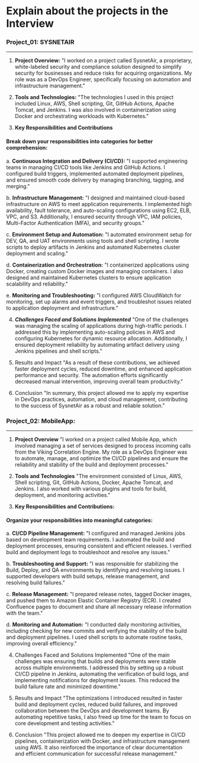 # Explain about the projects in the Interview

### Project_01: SYSNETAIR
-------------------------

1. **Project Overview:** 
"I worked on a project called SysnetAir, a proprietary, white-labeled security and compliance solution designed to simplify security for businesses and reduce risks for acquiring organizations. My role was as a DevOps Engineer, specifically focusing on automation and infrastructure management."

2. **Tools and Technologies:**
"The technologies I used in this project included Linux, AWS, Shell scripting, Git, GitHub Actions, Apache Tomcat, and Jenkins. I was also involved in containerization using Docker and orchestrating workloads with Kubernetes."

3. **Key Responsibilities and Contributions**
#### Break down your responsibilities into categories for better comprehension:

a. **Continuous Integration and Delivery (CI/CD):**
"I supported engineering teams in managing CI/CD tools like Jenkins and GitHub Actions.
I configured build triggers, implemented automated deployment pipelines, and ensured smooth code delivery by managing branching, tagging, and merging."

b. **Infrastructure Management:**
"I designed and maintained cloud-based infrastructure on AWS to meet application requirements.
I implemented high availability, fault tolerance, and auto-scaling configurations using EC2, ELB, VPC, and S3.
Additionally, I ensured security through VPC, IAM policies, Multi-Factor Authentication (MFA), and security groups."

c. **Environment Setup and Automation:**
"I automated environment setup for DEV, QA, and UAT environments using tools and shell scripting.
I wrote scripts to deploy artifacts in Jenkins and automated Kubernetes cluster deployment and scaling."

d. **Containerization and Orchestration:**
"I containerized applications using Docker, creating custom Docker images and managing containers.
I also designed and maintained Kubernetes clusters to ensure application scalability and reliability."

e. **Monitoring and Troubleshooting:**
"I configured AWS CloudWatch for monitoring, set up alarms and event triggers, and troubleshot issues related to application deployment and infrastructure."

4. ***Challenges Faced and Solutions Implemented***
"One of the challenges was managing the scaling of applications during high-traffic periods. I addressed this by implementing auto-scaling policies in AWS and configuring Kubernetes for dynamic resource allocation. Additionally, I ensured deployment reliability by automating artifact delivery using Jenkins pipelines and shell scripts."

5. Results and Impact
"As a result of these contributions, we achieved faster deployment cycles, reduced downtime, and enhanced application performance and security. The automation efforts significantly decreased manual intervention, improving overall team productivity."

6. Conclusion
"In summary, this project allowed me to apply my expertise in DevOps practices, automation, and cloud management, contributing to the success of SysnetAir as a robust and reliable solution."


### Project_02: MobileApp:
--------------------------

1. **Project Overview**
"I worked on a project called Mobile App, which involved managing a set of services designed to process incoming calls from the Viking Correlation Engine. My role as a DevOps Engineer was to automate, manage, and optimize the CI/CD pipelines and ensure the reliability and stability of the build and deployment processes."

2. **Tools and Technologies**
"The environment consisted of Linux, AWS, Shell scripting, Git, GitHub Actions, Docker, Apache Tomcat, and Jenkins. I also worked with various plugins and tools for build, deployment, and monitoring activities."

3. **Key Responsibilities and Contributions:**
#### Organize your responsibilities into meaningful categories:

a. **CI/CD Pipeline Management:**
"I configured and managed Jenkins jobs based on development team requirements.
I automated the build and deployment processes, ensuring consistent and efficient releases.
I verified build and deployment logs to troubleshoot and resolve any issues."

b. **Troubleshooting and Support:**
"I was responsible for stabilizing the Build, Deploy, and QA environments by identifying and resolving issues.
I supported developers with build setups, release management, and resolving build failures."

c. **Release Management:**
"I prepared release notes, tagged Docker images, and pushed them to Amazon Elastic Container Registry (ECR).
I created Confluence pages to document and share all necessary release information with the team."

d. **Monitoring and Automation:**
"I conducted daily monitoring activities, including checking for new commits and verifying the stability of the build and deployment pipelines.
I used shell scripts to automate routine tasks, improving overall efficiency."

4. Challenges Faced and Solutions Implemented
"One of the main challenges was ensuring that builds and deployments were stable across multiple environments. I addressed this by setting up a robust CI/CD pipeline in Jenkins, automating the verification of build logs, and implementing notifications for deployment issues. This reduced the build failure rate and minimized downtime."

5. Results and Impact
"The optimizations I introduced resulted in faster build and deployment cycles, reduced build failures, and improved collaboration between the DevOps and development teams. By automating repetitive tasks, I also freed up time for the team to focus on core development and testing activities."

6. Conclusion
"This project allowed me to deepen my expertise in CI/CD pipelines, containerization with Docker, and infrastructure management using AWS. It also reinforced the importance of clear documentation and efficient communication for successful release management."

